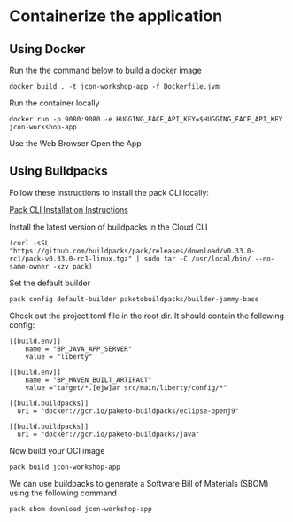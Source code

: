 # Containerize the application

## Using Docker

Run the the command below to build a docker image

```
docker build . -t jcon-workshop-app -f Dockerfile.jvm
```

Run the container locally

```
docker run -p 9080:9080 -e HUGGING_FACE_API_KEY=$HUGGING_FACE_API_KEY jcon-workshop-app
```

Use the Web Browser Open the App

## Using Buildpacks 

Follow these instructions to install the pack CLI locally:

[Pack CLI Installation Instructions](https://buildpacks.io/docs/for-platform-operators/how-to/integrate-ci/pack/)

Install the latest version of buildpacks in the Cloud CLI

```
(curl -sSL "https://github.com/buildpacks/pack/releases/download/v0.33.0-rc1/pack-v0.33.0-rc1-linux.tgz" | sudo tar -C /usr/local/bin/ --no-same-owner -xzv pack)
```

Set the default builder

```
pack config default-builder paketobuildpacks/builder-jammy-base
```

Check out the project.toml file in the root dir. It should contain the following config:

```
[[build.env]]
    name = "BP_JAVA_APP_SERVER"
    value = "liberty"

[[build.env]]
    name = "BP_MAVEN_BUILT_ARTIFACT"
    value ="target/*.[ejw]ar src/main/liberty/config/*"

[[build.buildpacks]]
  uri = "docker://gcr.io/paketo-buildpacks/eclipse-openj9"

[[build.buildpacks]]
  uri = "docker://gcr.io/paketo-buildpacks/java"
```

Now build your OCI image

```
pack build jcon-workshop-app
```

We can use buildpacks to generate a Software Bill of Materials (SBOM) using the following command

```
pack sbom download jcon-workshop-app
```

